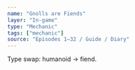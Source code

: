 ```yaml
---
name: "Gnolls are Fiends"
layer: "In-game"
type: "Mechanic"
tags: ["mechanic"]
source: "Episodes 1–32 / Guide / Diary"
---
```

Type swap: humanoid → fiend.
